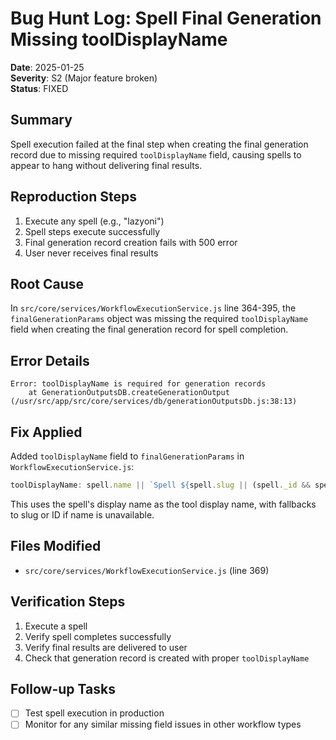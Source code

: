 # Bug Hunt Log: Spell Final Generation Missing toolDisplayName

**Date**: 2025-01-25  
**Severity**: S2 (Major feature broken)  
**Status**: FIXED  

## Summary
Spell execution failed at the final step when creating the final generation record due to missing required `toolDisplayName` field, causing spells to appear to hang without delivering final results.

## Reproduction Steps
1. Execute any spell (e.g., "lazyoni")
2. Spell steps execute successfully 
3. Final generation record creation fails with 500 error
4. User never receives final results

## Root Cause
In `src/core/services/WorkflowExecutionService.js` line 364-395, the `finalGenerationParams` object was missing the required `toolDisplayName` field when creating the final generation record for spell completion.

## Error Details
```
Error: toolDisplayName is required for generation records
    at GenerationOutputsDB.createGenerationOutput (/usr/src/app/src/core/services/db/generationOutputsDb.js:38:13)
```

## Fix Applied
Added `toolDisplayName` field to `finalGenerationParams` in `WorkflowExecutionService.js`:

```javascript
toolDisplayName: spell.name || `Spell ${spell.slug || (spell._id && spell._id.toString())}`,
```

This uses the spell's display name as the tool display name, with fallbacks to slug or ID if name is unavailable.

## Files Modified
- `src/core/services/WorkflowExecutionService.js` (line 369)

## Verification Steps
1. Execute a spell
2. Verify spell completes successfully 
3. Verify final results are delivered to user
4. Check that generation record is created with proper `toolDisplayName`

## Follow-up Tasks
- [ ] Test spell execution in production
- [ ] Monitor for any similar missing field issues in other workflow types
